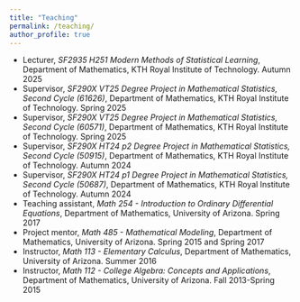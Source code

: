 ```yaml
---
title: "Teaching"
permalink: /teaching/
author_profile: true
---
```


<!-- {% for post in site.talks reversed %}
  {% include archive-single-talk.html %}
{% endfor %} -->

- Lecturer, <i>SF2935 H251 Modern Methods of Statistical Learning</i>, Department of Mathematics, KTH Royal Institute of Technology. Autumn 2025
- Supervisor, <i>SF290X VT25 Degree Project in Mathematical Statistics, Second Cycle (61626)</i>, Department of Mathematics, KTH Royal Institute of Technology. Spring 2025
- Supervisor, <i>SF290X VT25 Degree Project in Mathematical Statistics, Second Cycle (60571)</i>, Department of Mathematics, KTH Royal Institute of Technology. Spring 2025
- Supervisor, <i>SF290X HT24 p2 Degree Project in Mathematical Statistics, Second Cycle (50915)</i>, Department of Mathematics, KTH Royal Institute of Technology. Autumn 2024
- Supervisor, <i>SF290X HT24 p1 Degree Project in Mathematical Statistics, Second Cycle (50687)</i>, Department of Mathematics, KTH Royal Institute of Technology. Autumn 2024
- Teaching assistant, <i>Math 254 - Introduction to Ordinary Differential Equations</i>, Department of Mathematics, University of Arizona. Spring 2017
- Project mentor, <i>Math 485 - Mathematical Modeling</i>, Department of Mathematics, University of Arizona. Spring 2015 and Spring 2017
- Instructor, <i>Math 113 - Elementary Calculus</i>, Department of Mathematics, University of Arizona. Summer 2016
- Instructor, <i>Math 112 - College Algebra: Concepts and Applications</i>, Department of Mathematics, University of Arizona. Fall 2013-Spring 2015
<br> 
